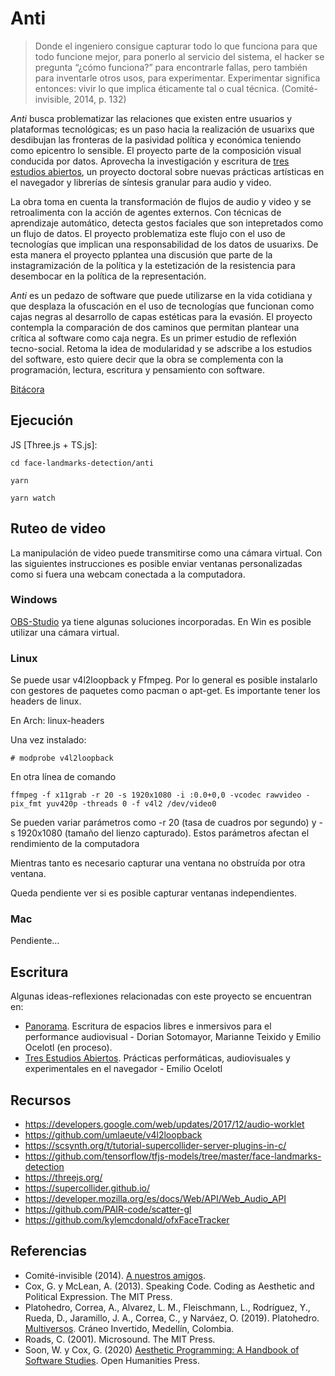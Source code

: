 # Anti

> Donde el ingeniero consigue capturar todo lo que funciona para que todo funcione mejor, para ponerlo al servicio del sistema, el hacker se pregunta “¿cómo funciona?” para encontrarle fallas, pero también para inventarle otros usos, para experimentar. Experimentar significa entonces: vivir lo que implica éticamente tal o cual técnica. (Comité-invisible, 2014, p. 132)

*Anti* busca problematizar las relaciones que existen entre usuarios y plataformas tecnológicas; es un paso hacia la realización de usuarixs que desdibujan las fronteras de la pasividad política y económica teniendo como epicentro lo sensible. El proyecto parte de la composición visual conducida por datos. Aprovecha la investigación y escritura de [tres estudios abiertos](https://github.com/EmilioOcelotl/tres-estudios-abiertos), un proyecto doctoral sobre nuevas prácticas artísticas en el navegador y librerías de síntesis granular para audio y video. 

La obra toma en cuenta la transformación de flujos de audio y video y se retroalimenta con la acción de agentes externos. Con técnicas de aprendizaje automático, detecta gestos faciales que son intepretados como un flujo de datos. El proyecto problematiza este flujo con el uso de tecnologías que implican una responsabilidad de los datos de usuarixs. De esta manera el proyecto pplantea una discusión que parte de la instagramización de la política y la estetización de la resistencia para desembocar en la política de la representación. 

*Anti* es un pedazo de software que puede utilizarse en la vida cotidiana y que desplaza la ofuscación en el uso de tecnologías que funcionan como cajas negras al desarrollo de capas estéticas para la evasión. El proyecto contempla la comparación de dos caminos que permitan plantear una crítica al software como caja negra. Es un primer estudio de reflexión tecno-social. Retoma la idea de modularidad y se adscribe a los estudios del software, esto quiere decir que la obra se complementa con la programación, lectura, escritura y pensamiento con software. 

[Bitácora](https://github.com/EmilioOcelotl/anti/tree/main/bitacora) 

## Ejecución 

JS [Three.js + TS.js]: 

`cd face-landmarks-detection/anti`

`yarn`

`yarn watch` 

## Ruteo de video

La manipulación de video puede transmitirse como una cámara virtual. Con las siguientes instrucciones es posible enviar ventanas personalizadas como si fuera una webcam conectada a la computadora. 

### Windows

[OBS-Studio](https://obsproject.com/es) ya tiene algunas soluciones incorporadas. En Win es posible utilizar una cámara virtual. 

### Linux

Se puede usar v4l2loopback y Ffmpeg. Por lo general es posible instalarlo con gestores de paquetes como pacman o apt-get. Es importante tener los headers de linux.

En Arch: linux-headers

Una vez instalado:

`# modprobe v4l2loopback`

En otra línea de comando 

`ffmpeg -f x11grab -r 20 -s 1920x1080 -i :0.0+0,0 -vcodec rawvideo -pix_fmt yuv420p -threads 0 -f v4l2 /dev/video0`

Se pueden variar parámetros como -r 20 (tasa de cuadros por segundo) y -s 1920x1080 (tamaño del lienzo capturado). Estos parámetros afectan el rendimiento de la computadora

Mientras tanto es necesario capturar una ventana no obstruída por otra ventana.

Queda pendiente ver si es posible capturar ventanas independientes. 

### Mac

Pendiente...

## Escritura

Algunas ideas-reflexiones relacionadas con este proyecto se encuentran en:

- [Panorama](https://piranhalab.github.io/panorama/). Escritura de espacios libres e inmersivos para el performance audiovisual - Dorian Sotomayor, Marianne Teixido y Emilio Ocelotl (en proceso). 
- [Tres Estudios Abiertos](https://emilioocelotl.github.io/tres-estudios-abiertos/). Prácticas performáticas, audiovisuales y experimentales en el navegador - Emilio Ocelotl

## Recursos

- https://developers.google.com/web/updates/2017/12/audio-worklet
- https://github.com/umlaeute/v4l2loopback
- https://scsynth.org/t/tutorial-supercollider-server-plugins-in-c/
- https://github.com/tensorflow/tfjs-models/tree/master/face-landmarks-detection
- https://threejs.org/
- https://supercollider.github.io/
- https://developer.mozilla.org/es/docs/Web/API/Web_Audio_API
- https://github.com/PAIR-code/scatter-gl
- https://github.com/kylemcdonald/ofxFaceTracker

## Referencias

- Comité-invisible (2014). [A nuestros amigos](http://mexico.indymedia.org/IMG/pdf/a_nuestros_amigos_-_comite_invisible.pdf).
- Cox, G. y McLean, A. (2013). Speaking Code. Coding as Aesthetic and Political Expression. The MIT Press.
- Platohedro, Correa, A., Alvarez, L. M., Fleischmann, L., Rodrı́guez, Y., Rueda, D., Jaramillo, J. A., Correa, C., y Narváez, O. (2019). Platohedro. [Multiversos](https://platohedro.org/multiversos/). Cráneo Invertido, Medellı́n, Colombia.
- Roads, C. (2001). Microsound. The MIT Press. 
- Soon, W. y Cox, G. (2020) [Aesthetic Programming: A Handbook of Software Studies](http://openhumanitiespress.org/books/download/Soon-Cox_2020_Aesthetic-Programming.pdf). Open Humanities Press. 

